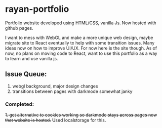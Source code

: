 # rayan-portfolio

Portfolio website developed using HTML/CSS, vanilla Js. Now hosted with github pages.


I want to mess with WebGL and make a more unique web design, maybe migrate site to React eventually to help with some transition issues. Many ideas now on how to improve UI/UX. For now here is the site though. As of now, no plans on moving code to React, want to use this portfolio as a way to learn and use vanilla js.

## Issue Queue:

1. webgl background, major design changes
2. transitions between pages with darkmode somewhat janky

### Completed:
~~1. get alternative to cookies working so darkmode stays across pages now that website is hosted.~~ Used localstorage for this.

